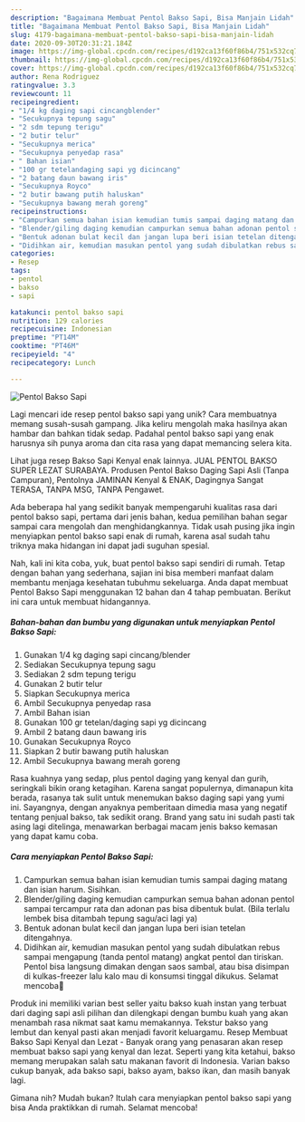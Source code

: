 ```yaml
---
description: "Bagaimana Membuat Pentol Bakso Sapi, Bisa Manjain Lidah"
title: "Bagaimana Membuat Pentol Bakso Sapi, Bisa Manjain Lidah"
slug: 4179-bagaimana-membuat-pentol-bakso-sapi-bisa-manjain-lidah
date: 2020-09-30T20:31:21.184Z
image: https://img-global.cpcdn.com/recipes/d192ca13f60f86b4/751x532cq70/pentol-bakso-sapi-foto-resep-utama.jpg
thumbnail: https://img-global.cpcdn.com/recipes/d192ca13f60f86b4/751x532cq70/pentol-bakso-sapi-foto-resep-utama.jpg
cover: https://img-global.cpcdn.com/recipes/d192ca13f60f86b4/751x532cq70/pentol-bakso-sapi-foto-resep-utama.jpg
author: Rena Rodriguez
ratingvalue: 3.3
reviewcount: 11
recipeingredient:
- "1/4 kg daging sapi cincangblender"
- "Secukupnya tepung sagu"
- "2 sdm tepung terigu"
- "2 butir telur"
- "Secukupnya merica"
- "Secukupnya penyedap rasa"
- " Bahan isian"
- "100 gr tetelandaging sapi yg dicincang"
- "2 batang daun bawang iris"
- "Secukupnya Royco"
- "2 butir bawang putih haluskan"
- "Secukupnya bawang merah goreng"
recipeinstructions:
- "Campurkan semua bahan isian kemudian tumis sampai daging matang dan isian harum. Sisihkan."
- "Blender/giling daging kemudian campurkan semua bahan adonan pentol sampai tercampur rata dan adonan pas bisa dibentuk bulat. (Bila terlalu lembek bisa ditambah tepung sagu/aci lagi ya)"
- "Bentuk adonan bulat kecil dan jangan lupa beri isian tetelan ditengahnya."
- "Didihkan air, kemudian masukan pentol yang sudah dibulatkan rebus sampai mengapung (tanda pentol matang) angkat pentol dan tiriskan. Pentol bisa langsung dimakan dengan saos sambal, atau bisa disimpan di kulkas-freezer lalu kalo mau di konsumsi tinggal dikukus. Selamat mencoba🥰"
categories:
- Resep
tags:
- pentol
- bakso
- sapi

katakunci: pentol bakso sapi 
nutrition: 129 calories
recipecuisine: Indonesian
preptime: "PT14M"
cooktime: "PT46M"
recipeyield: "4"
recipecategory: Lunch

---
```



![Pentol Bakso Sapi](https://img-global.cpcdn.com/recipes/d192ca13f60f86b4/751x532cq70/pentol-bakso-sapi-foto-resep-utama.jpg)

Lagi mencari ide resep pentol bakso sapi yang unik? Cara membuatnya memang susah-susah gampang. Jika keliru mengolah maka hasilnya akan hambar dan bahkan tidak sedap. Padahal pentol bakso sapi yang enak harusnya sih punya aroma dan cita rasa yang dapat memancing selera kita.

Lihat juga resep Bakso Sapi Kenyal enak lainnya. JUAL PENTOL BAKSO SUPER LEZAT SURABAYA. Produsen Pentol Bakso Daging Sapi Asli (Tanpa Campuran), Pentolnya JAMINAN Kenyal &amp; ENAK, Dagingnya Sangat TERASA, TANPA MSG, TANPA Pengawet.

Ada beberapa hal yang sedikit banyak mempengaruhi kualitas rasa dari pentol bakso sapi, pertama dari jenis bahan, kedua pemilihan bahan segar sampai cara mengolah dan menghidangkannya. Tidak usah pusing jika ingin menyiapkan pentol bakso sapi enak di rumah, karena asal sudah tahu triknya maka hidangan ini dapat jadi suguhan spesial.


Nah, kali ini kita coba, yuk, buat pentol bakso sapi sendiri di rumah. Tetap dengan bahan yang sederhana, sajian ini bisa memberi manfaat dalam membantu menjaga kesehatan tubuhmu sekeluarga. Anda dapat membuat Pentol Bakso Sapi menggunakan 12 bahan dan 4 tahap pembuatan. Berikut ini cara untuk membuat hidangannya.

<!--inarticleads1-->

##### Bahan-bahan dan bumbu yang digunakan untuk menyiapkan Pentol Bakso Sapi:

1. Gunakan 1/4 kg daging sapi cincang/blender
1. Sediakan Secukupnya tepung sagu
1. Sediakan 2 sdm tepung terigu
1. Gunakan 2 butir telur
1. Siapkan Secukupnya merica
1. Ambil Secukupnya penyedap rasa
1. Ambil  Bahan isian
1. Gunakan 100 gr tetelan/daging sapi yg dicincang
1. Ambil 2 batang daun bawang iris
1. Gunakan Secukupnya Royco
1. Siapkan 2 butir bawang putih haluskan
1. Ambil Secukupnya bawang merah goreng


Rasa kuahnya yang sedap, plus pentol daging yang kenyal dan gurih, seringkali bikin orang ketagihan. Karena sangat populernya, dimanapun kita berada, rasanya tak sulit untuk menemukan bakso daging sapi yang yumi ini. Sayangnya, dengan anyaknya pemberitaan dimedia masa yang negatif tentang penjual bakso, tak sedikit orang. Brand yang satu ini sudah pasti tak asing lagi ditelinga, menawarkan berbagai macam jenis bakso kemasan yang dapat kamu coba. 

<!--inarticleads2-->

##### Cara menyiapkan Pentol Bakso Sapi:

1. Campurkan semua bahan isian kemudian tumis sampai daging matang dan isian harum. Sisihkan.
1. Blender/giling daging kemudian campurkan semua bahan adonan pentol sampai tercampur rata dan adonan pas bisa dibentuk bulat. (Bila terlalu lembek bisa ditambah tepung sagu/aci lagi ya)
1. Bentuk adonan bulat kecil dan jangan lupa beri isian tetelan ditengahnya.
1. Didihkan air, kemudian masukan pentol yang sudah dibulatkan rebus sampai mengapung (tanda pentol matang) angkat pentol dan tiriskan. Pentol bisa langsung dimakan dengan saos sambal, atau bisa disimpan di kulkas-freezer lalu kalo mau di konsumsi tinggal dikukus. Selamat mencoba🥰


Produk ini memiliki varian best seller yaitu bakso kuah instan yang terbuat dari daging sapi asli pilihan dan dilengkapi dengan bumbu kuah yang akan menambah rasa nikmat saat kamu memakannya. Tekstur bakso yang lembut dan kenyal pasti akan menjadi favorit keluargamu. Resep Membuat Bakso Sapi Kenyal dan Lezat - Banyak orang yang penasaran akan resep membuat bakso sapi yang kenyal dan lezat. Seperti yang kita ketahui, bakso memang merupakan salah satu makanan favorit di Indonesia. Varian bakso cukup banyak, ada bakso sapi, bakso ayam, bakso ikan, dan masih banyak lagi. 

Gimana nih? Mudah bukan? Itulah cara menyiapkan pentol bakso sapi yang bisa Anda praktikkan di rumah. Selamat mencoba!

